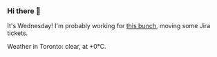 ### Hi there :wave:

It's Wednesday! I'm probably working for [this bunch](https://github.com/kohofinancial), moving some Jira tickets.

Weather in Toronto: clear, at +0°C.
